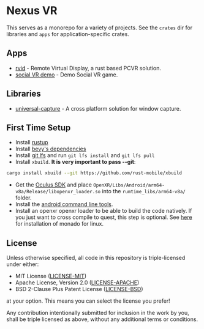 # Nexus VR

This serves as a monorepo for a variety of projects. See the `crates` dir for
libraries and `apps` for application-specific crates.

## Apps

- [rvid](apps/rvid) - Remote Virtual Display, a rust based PCVR solution.
- [social VR demo](apps/social) - Demo Social VR game.

## Libraries

- [universal-capture](crates/universal-capture) - A cross platform solution for
  window capture.

## First Time Setup

- Install [rustup](https://rustup.rs)
- Install [bevy's dependencies](https://bevyengine.org/learn/book/getting-started/setup/#install-os-dependencies)
- Install [git lfs](https://git-lfs.com/) and run `git lfs install` and `git lfs pull`
- Install `xbuild`. **It is very important to pass --git**: 
```sh
cargo install xbuild --git https://github.com/rust-mobile/xbuild
```
- Get the [Oculus SDK](https://developer.oculus.com/downloads/package/oculus-openxr-mobile-sdk/) and place `OpenXR/Libs/Android/arm64-v8a/Release/libopenxr_loader.so` into the `rumtime_libs/arm64-v8a/` folder.
- Install the [android command line tools](https://developer.android.com/tools/releases/platform-tools#downloads).
- Install an openxr openxr loader to be able to build the code natively. If you just want to cross compile to quest, this step is optional. See [here](https://monado.freedesktop.org/getting-started.html#deb) for installation of monado for linux.

## License

Unless otherwise specified, all code in this repository is triple-licensed under
either:

- MIT License ([LICENSE-MIT](LICENSE-MIT))
- Apache License, Version 2.0 ([LICENSE-APACHE](LICENSE-APACHE))
- BSD 2-Clause Plus Patent License ([LICENSE-BSD](LICENSE-BSD))

at your option. This means you can select the license you prefer!

Any contribution intentionally submitted for inclusion in the work by you, shall be
triple licensed as above, without any additional terms or conditions.
